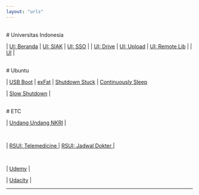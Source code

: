 ```yaml
---
layout: "urls"
---
```


<br>
# Universitas Indonesia

| [UI: Beranda](https://beranda.ui.ac.id/) | [UI: SIAK](https://academic.ui.ac.id/) | [UI: SSO](https://sso.ui.ac.id/) |
| [UI: Drive](https://drive.ui.ac.id/)     | [UI: Upload](http://upload.ui.ac.id/)  | [UI: Remote Lib](https://remote-lib.ui.ac.id/) | 
| [UI](https://ui.ac.id/) | 

<br>
# Ubuntu

| [USB Boot](https://ubuntu.com/tutorials/create-a-usb-stick-on-ubuntu) | [exFat](https://itsfoss.com/mount-exfat/) | [ Shutdown Stuck](https://askubuntu.com/questions/1029068/ubuntu-18-04-stuck-at-shutdown) | [Continuously Sleep](https://unix.stackexchange.com/questions/25133/ubuntu-server-continuously-goes-to-sleep/)

| [Slow Shutdown](https://medium.com/@sbyang/slow-shut-down-of-ubuntu-18-04-e5fcc31255e2) |

<br>
# ETC

| [Undang Undang NKRI](https://uu.vlsm.org/) |

<br>

| [RSUI: Telemedicine  ](http://bit.ly/telemedicineRSUI) | [RSUI: Jadwal Dokter ](http://bit.ly/jadwaldokterRSUI) |

<br>

| [Udemy](https://www.udemy.com/) |

| [Udacity](https://www.udacity.com/) |

<hr>

